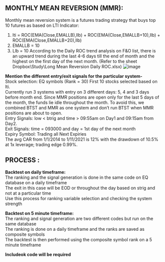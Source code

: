 ## MONTHLY MEAN REVERSION (MMR):
Monthly mean reversion system is a futures trading strategy that buys top 10 futures as based on LTI Indicator:
1.	 lti = ROC(EMA(Close,EMALLB),llb) + ROC(EMA(Close,EMALLB+10),llb) + ROC(EMA(Close,EMALLB+20),llb)
1.	EMALLB = 10
2.	Llb = 10
According to the Daily ROC trend analysis on F&O list, there is an upward trend during the last 4-6 days till the end of month and the highest on the first day of the next month. (Refer to the sheet Dropbox\Study\Long Mean Reversion Daily ROC.xlsx)
 ![image](https://user-images.githubusercontent.com/63246619/183395347-af61447e-4907-48fc-90ad-b13fb77d0200.png)


**Mention the different entry/exit signals for the particular system-**<br/>
Stock selection: EQ symbols  (Rank = 30) First 10 stocks selected based on lti.<br/>
Currently run 3 systems with entry on 3 different days: 5, 4 and 3 days before month end. Since MMR positions are open only for the last 5 days of the month, the funds lie idle throughout the month. To avoid this, we combined BTST and MMR as one system and don’t run BTST when MMR positions are about to open.<br/>
Entry Signals: low < btrig and time > 09:55am on Day1 and 09:15am from Day2.<br/>
Exit Signals: time = 093000 and day = 1st day of the next month<br/>
Expiry Symbol: Trading all Next Expiries<br/>
The avg CAR from 1/1/2014 to 1/11/2021 is 12% with the drawdown of 10.5% at 1x leverage; trading edge 0.99%.<br/>

## PROCESS :
**Backtest on daily timeframe:** <br/>
The ranking and the signal generation is done in the same code on EQ database on a daily timeframe <br/>
The exit in this case will be EOD or throughout the day based on strig and not at a particular time <br/>
Use this process for ranking variable selection and checking the system strength <br/>

**Backtest on 5 minute timeframe:**<br/>
The ranking and signal generation are two different codes but run on the same database <br/>
The ranking is done on a daily timeframe and the ranks are saved as composite symbols <br/>
The backtest is then performed using the composite symbol rank on a 5 minute timeframe <br/>

**Includeok code will be required**

